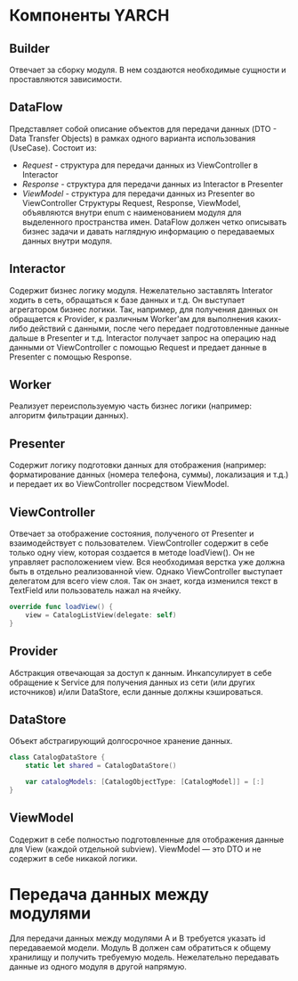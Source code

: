 # Компоненты YARCH

## Builder
Отвечает за сборку модуля. В нем создаются необходимые сущности и проставляются зависимости.

## DataFlow
Представляет собой описание объектов для передачи данных (DTO - Data Transfer Objects) в рамках одного варианта использования (UseCase). Состоит из:
* *Request* - структура для передачи данных из ViewController в Interactor
* *Response* - структура для передачи данных из Interactor в Presenter
* *ViewModel* - структура для передачи данных из Presenter во ViewController
Структуры Request, Response, ViewModel, объявляются внутри enum с наименованием модуля для выделенного пространства имен. DataFlow должен четко описывать бизнес задачи и давать наглядную информацию о передаваемых данных внутри модуля.

## Interactor
Содержит бизнес логику модуля. Нежелательно заставлять Interator ходить в сеть, обращаться к базе данных и т.д. Он выступает агрегатором бизнес логики. Так, например, для получения данных он обращается к Provider, к различным Worker'ам для выполнения каких-либо действий с данными, после чего передает подготовленные данные дальше в Presenter и т.д.
Interactor получает запрос на операцию над данными от ViewController с помощью Request и предает данные в Presenter с помощью Response.

## Worker
Реализует переиспользуемую часть бизнес логики (например: алгоритм фильтрации данных).

## Presenter
Содержит логику подготовки данных для отображения (например: форматирование данных (номера телефона, суммы), локализация и т.д.) и передает их во ViewController посредством ViewModel.

## ViewController
Отвечает за отображение состояния, полученого от Presenter и взаимодействует с пользователем. ViewController содержит в себе только одну view, которая создается в методе loadView(). Он не управляет расположением view. Вся необходимая верстка уже должна быть в отдельно реализованной view. Однако ViewController выступает делегатом для всего view слоя. Так он знает, когда изменился текст в TextField или пользователь нажал на ячейку.

```swift
override func loadView() {
    view = CatalogListView(delegate: self)
}
```

## Provider
Абстракция отвечающая за доступ к данным. Инкапсулирует в себе обращение к Service для получения данных из сети (или других источников) и/или DataStore, если данные должны кэшироваться.

## DataStore
Объект абстрагирующий долгосрочное хранение данных. 

```swift
class CatalogDataStore {
    static let shared = CatalogDataStore()

    var catalogModels: [CatalogObjectType: [CatalogModel]] = [:]
}
```

## ViewModel
Содержит в себе полностью подготовленные для отображения данные для View (каждой отдельной subview). ViewModel — это DTO и не содержит в себе никакой логики.

# Передача данных между модулями
Для передачи данных между модулями A и B требуется указать id передаваемой модели. Модуль B должен сам обратиться к общему хранилищу и получить требуемую модель. Нежелательно передавать данные из одного модуля в другой напрямую.
